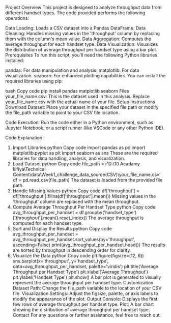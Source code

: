 Project Overview
This project is designed to analyze throughput data from different handset types. The code provided performs the following operations:

Data Loading: Loads a CSV dataset into a Pandas DataFrame.
Data Cleaning: Handles missing values in the 'throughput' column by replacing them with the column's mean value.
Data Aggregation: Computes the average throughput for each handset type.
Data Visualization: Visualizes the distribution of average throughput per handset type using a bar plot.
Prerequisites
To run this script, you'll need the following Python libraries installed:

pandas: For data manipulation and analysis.
matplotlib: For data visualization.
seaborn: For enhanced plotting capabilities.
You can install the required libraries using pip:

bash
Copy code
pip install pandas matplotlib seaborn
Files
your_file_name.csv: This is the dataset used in this analysis. Replace your_file_name.csv with the actual name of your file.
Setup Instructions
Download Dataset: Place your dataset in the specified file path or modify the file_path variable to point to your CSV file location.

Code Execution: Run the code either in a Python environment, such as Jupyter Notebook, or a script runner (like VSCode or any other Python IDE).

Code Explanation
1. Import Libraries
python
Copy code
import pandas as pd
import matplotlib.pyplot as plt
import seaborn as sns
These are the required libraries for data handling, analysis, and visualization.
2. Load Dataset
python
Copy code
file_path = r'D:\10 Acadamy kifiya\Technical Content\data\Week1_challenge_data_source(CSV)\your_file_name.csv'
df = pd.read_csv(file_path)
The dataset is loaded from the provided file path.
3. Handle Missing Values
python
Copy code
df['throughput'] = df['throughput'].fillna(df['throughput'].mean())
Missing values in the 'throughput' column are replaced with the mean throughput.
4. Compute Average Throughput Per Handset Type
python
Copy code
avg_throughput_per_handset = df.groupby('handset_type')['throughput'].mean().reset_index()
The average throughput is computed for each handset type.
5. Sort and Display the Results
python
Copy code
avg_throughput_per_handset = avg_throughput_per_handset.sort_values(by='throughput', ascending=False)
print(avg_throughput_per_handset.head())
The results are sorted by throughput in descending order for clarity.
6. Visualize the Data
python
Copy code
plt.figure(figsize=(12, 6))
sns.barplot(x='throughput', y='handset_type', data=avg_throughput_per_handset, palette='viridis')
plt.title('Average Throughput per Handset Type')
plt.xlabel('Average Throughput')
plt.ylabel('Handset Type')
plt.show()
A bar plot is generated to visually represent the average throughput per handset type.
Customization
Dataset Path: Change the file_path variable to the location of your CSV file.
Visualization Settings: Adjust the figsize, palette, or axis labels to modify the appearance of the plot.
Output
Console: Displays the first few rows of average throughput per handset type.
Plot: A bar chart showing the distribution of average throughput per handset type.
Contact
For any questions or further assistance, feel free to reach out.
